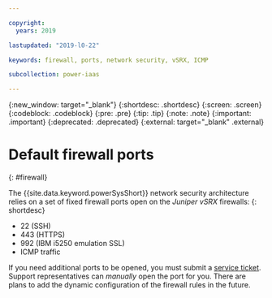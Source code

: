 ```yaml
---

copyright:
  years: 2019

lastupdated: "2019-l0-22"

keywords: firewall, ports, network security, vSRX, ICMP

subcollection: power-iaas

---
```


{:new_window: target="_blank"}
{:shortdesc: .shortdesc}
{:screen: .screen}
{:codeblock: .codeblock}
{:pre: .pre}
{:tip: .tip}
{:note: .note}
{:important: .important}
{:deprecated: .deprecated}
{:external: target="_blank" .external}

# Default firewall ports
{: #firewall}

The {{site.data.keyword.powerSysShort}} network security architecture relies on a set of fixed firewall ports open on the *Juniper vSRX* firewalls:
{: shortdesc}

* 22 (SSH)
* 443 (HTTPS)
* 992 (IBM i5250 emulation SSL)
* ICMP traffic

If you need additional ports to be opened, you must submit a [service ticket](/docs/infrastructure/power-iaas?topic=power-iaas-getting-help-and-support). Support representatives can *manually* open the port for you. There are plans to add the dynamic configuration of the firewall rules in the future.
